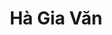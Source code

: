 ---
title: Hà Gia Văn
layout: hosohocsinh
birthday: '2003-11-16'
categories: hoso
fbcomments: true
tc: active
hs: active
avatar: giavan.jpg
permalink: /hoso/giavan.html
phone: 0886973568
address: Phủ Lý - Hà Nam
shortname: Sim số đẹp
facebook: profile.php?id=100007238958070
instagram: hagiavan
---